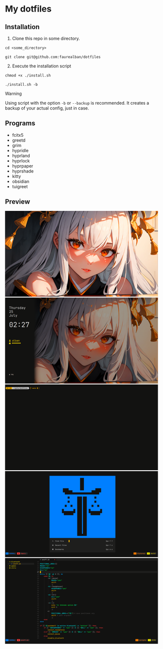 # My dotfiles

## Installation
1. Clone this repo in some directory.
```
cd <some_directory>
```
```
git clone git@github.com:faurealban/dotfiles
```

2. Execute the installation script
```
chmod +x ./install.sh
```
```
./install.sh -b
```

> [!WARNING]
> Using script with the option `-b` or `--backup` is recommended.
> It creates a backup of your actual config, just in case.

## Programs

- fcitx5
- greetd
- grim
- hypridle
- hyprland
- hyprlock
- hyprpaper
- hyprshade
- kitty
- obsidian
- tuigreet

## Preview

![](./preview/1.png)
![](./preview/2.png)
![](./preview/3.png)
![](./preview/4.png)
![](./preview/5.png)
